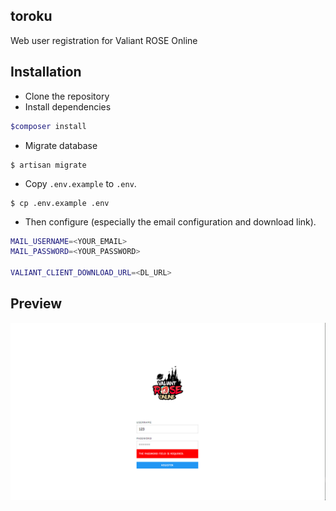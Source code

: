 ## toroku
Web user registration for Valiant ROSE Online

## Installation
- Clone the repository
- Install dependencies
```bash
$composer install
```
- Migrate database
```
$ artisan migrate
```
- Copy `.env.example` to `.env`.
```
$ cp .env.example .env
```
- Then configure (especially the email configuration and download link).
```bash
MAIL_USERNAME=<YOUR_EMAIL>
MAIL_PASSWORD=<YOUR_PASSWORD>

VALIANT_CLIENT_DOWNLOAD_URL=<DL_URL>
```

## Preview
![preview](preview.png)
